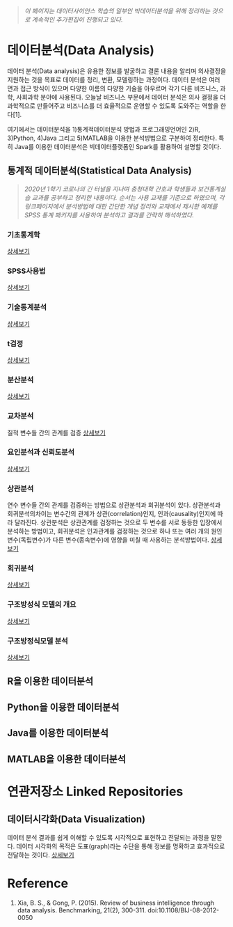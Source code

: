 > *이 페이지는 데이터사이언스 학습의 일부인 빅데이터분석을 위해 정리하는 것으로 계속적인 추가편집이 진행되고 있다.*  

# 데이터분석(Data Analysis)
데이터 분석(Data analysis)은 유용한 정보를 발굴하고 결론 내용을 알리며 의사결정을 지원하는 것을 목표로 데이터를 정리, 변환, 모델링하는 과정이다. 데이터 분석은 여러 면과 접근 방식이 있으며 다양한 이름의 다양한 기술을 아우르며 각기 다른 비즈니스, 과학, 사회과학 분야에 사용된다. 오늘날 비즈니스 부문에서 데이터 분석은 의사 결정을 더 과학적으로 만들어주고 비즈니스를 더 효율적으로 운영할 수 있도록 도와주는 역할을 한다[1]. 

여기에서는 데이터분석을 1)통계적데이터분석 방법과 프로그래밍언어인 2)R, 3)Python, 4)Java 그리고 5)MATLAB을 이용한 분석방법으로 구분하여 정리한다. 특히 Java를 이용한 데이터분석은 빅데이터플랫폼인 Spark를 활용하여 설명할 것이다.  

## 통계적 데이터분석(Statistical Data Analysis)
> *2020년 1학기 코로나의 긴 터널을 지나며 충청대학 간호과 학생들과 보건통계실습 교과를 공부하고 정리한 내용이다. 순서는 사용 교재를 기준으로 하였으며, 각 링크페이지에서 분석방법에 대한 간단한 개념 정리와 교재에서 제시한 예제를 SPSS 통계 패키지를 사용하여 분석하고 결과를 간략히 해석하였다.*  

### 기초통계학  
[상세보기]("https://github.com/swcodingschool/dataAnalysis/blob/master/underconstruction.md")  

### SPSS사용법  
[상세보기]()  

### 기술통계분석  
[상세보기]()  

### t검정  
[상세보기]()  

### 분산분석  
[상세보기]()  

### 교차분석  
질적 변수들 간의 관계를 검증
[상세보기]()  

### 요인분석과 신뢰도분석  
[상세보기]()  

### 상관분석
연수 변수들 간의 관계를 검증하는 방법으로 상관분석과 회귀분석이 있다. 상관분석과 회귀분석의차이는 변수간의 관계가 상관(correlation)인지, 인과(causality)인지에 따라 달라진다. 상관분석은 상관관계를 검정하는 것으로 두 변수를 서로 동등한 입장에서 분석하는 방법이고, 회귀분석은 인과관계를 검정하는 것으로 하나 또는 여러 개의 원인변수(독립변수)가 다른 변수(종속변수)에 영향을 미칠 때 사용하는 분석방법이다.
[상세보기]()  

### 회귀분석
[상세보기]()  

### 구조방성식 모델의 개요  
[상세보기]()  

### 구조방정식모델 분석  
[상세보기]()  

## R을 이용한 데이터분석  

## Python을 이용한 데이터분석  

## Java를 이용한 데이터분석  

## MATLAB을 이용한 데이터분석  



# 연관저장소 Linked Repositories
## 데이터시각화(Data Visualization)
데이터 분석 결과를 쉽게 이해할 수 있도록 시각적으로 표현하고 전달되는 과정을 말한다. 데이터 시각화의 목적은 도표(graph)라는 수단을 통해 정보를 명확하고 효과적으로 전달하는 것이다.
[상세보기]()  

# Reference
1. Xia, B. S., & Gong, P. (2015). Review of business intelligence through data analysis. Benchmarking, 21(2), 300-311. doi:10.1108/BIJ-08-2012-0050
